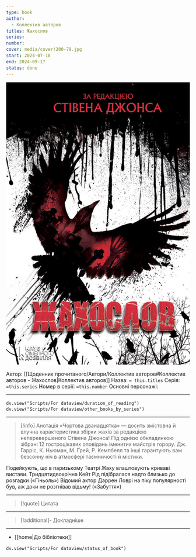 ```yaml
---
type: book
author:
  - Коллектив авторов
titles: Жахослов
series: 
number: 
cover: media/cover!200-79.jpg
start: 2024-07-18
end: 2024-09-17
status: done
---
```

![cover|200](media/cover!200-79.jpg)

Автор: [[Щоденник прочитаного/Автори/Коллектив авторов#Коллектив авторов - Жахослов|Коллектив авторов]]
Назва: `= this.titles`
Серія:  `=this.series`
Номер в серії: `=this.number`
Основні персонажі:

---
```dataviewjs
dv.view("Scripts/For dataview/duration_of_reading")
dv.view("Scripts/For dataview/other_books_by_series")
```

---
>[!info] Анотація
>«Чортова дванадцятка» — досить змістовна й влучна характеристика збірки жахів за редакцією неперевершеного Стівена Джонса! Під однією обкладинкою зібрані 12 гостроцікавих оповідань іменитих майстрів горору. Дж. Гарріс, К. Ньюман, М. Ґрей, Р. Кемпбелл та інші гарантують вам безсонну ніч в атмосфері таємничості й містики.
>
Подейкують, що в паризькому Театрі Жаху влаштовують криваві вистави. Тридцятидвохрічна Кейт Рід підібралася надто близько до розгадки («Гіньоль») Відомий актор Даррен Ловрі на піку популярності був, аж доки не розгнівав відьму! («Забуття»)
___

>[!quote] Цитата

---
>[!additional]- Докладніше

---

- [[home|До бібліотеки]]

```dataviewjs
dv.view("Scripts/For dataview/status_of_book")
```